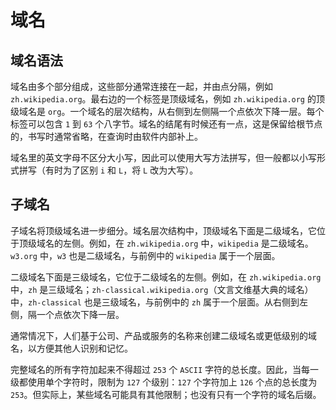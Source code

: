 # 域名

## 域名语法

域名由多个部分组成，这些部分通常连接在一起，并由点分隔，例如 `zh.wikipedia.org`。最右边的一个标签是顶级域名，例如 `zh.wikipedia.org` 的顶级域名是 `org`。一个域名的层次结构，从右侧到左侧隔一个点依次下降一层。每个标签可以包含 `1` 到 `63` 个八字节。域名的结尾有时候还有一点，这是保留给根节点的，书写时通常省略，在查询时由软件内部补上。

域名里的英文字母不区分大小写，因此可以使用大写方法拼写，但一般都以小写形式拼写（有时为了区别 `i` 和 `L`，将 `L` 改为大写）。

## 子域名

子域名将顶级域名进一步细分。域名层次结构中，顶级域名下面是二级域名，它位于顶级域名的左侧。例如，在 `zh.wikipedia.org` 中，`wikipedia` 是二级域名。`w3.org` 中，`w3` 也是二级域名，与前例中的 `wikipedia` 属于一个层面。

二级域名下面是三级域名，它位于二级域名的左侧。例如，在 `zh.wikipedia.org` 中，`zh` 是三级域名；`zh-classical.wikipedia.org`（文言文维基大典的域名）中，`zh-classical` 也是三级域名，与前例中的 `zh` 属于一个层面。从右侧到左侧，隔一个点依次下降一层。

通常情况下，人们基于公司、产品或服务的名称来创建二级域名或更低级别的域名，以方便其他人识别和记忆。

完整域名的所有字符加起来不得超过 `253` 个 `ASCII` 字符的总长度。因此，当每一级都使用单个字符时，限制为 `127` 个级别：`127` 个字符加上 `126` 个点的总长度为 `253`。但实际上，某些域名可能具有其他限制；也没有只有一个字符的域名后缀。